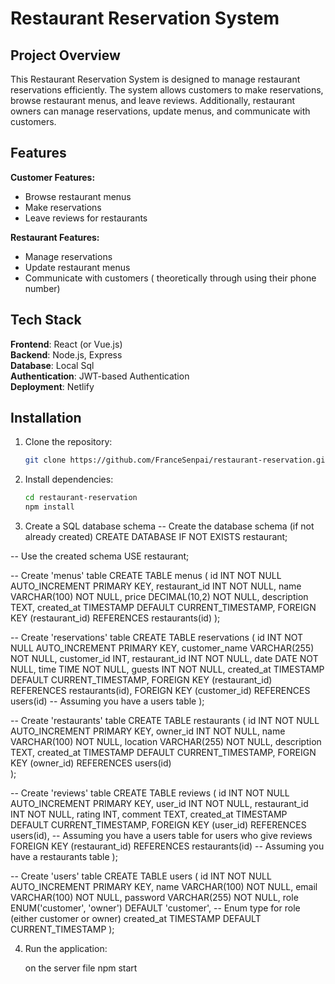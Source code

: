 # Restaurant Reservation System

## Project Overview
This Restaurant Reservation System is designed to manage restaurant reservations efficiently. The system allows customers to make reservations, browse restaurant menus, and leave reviews. Additionally, restaurant owners can manage reservations, update menus, and communicate with customers.

## Features

**Customer Features:**
- Browse restaurant menus
- Make reservations
- Leave reviews for restaurants

**Restaurant Features:**
- Manage reservations
- Update restaurant menus
- Communicate with customers ( theoretically through using their phone number)

## Tech Stack

**Frontend**: React (or Vue.js)  
**Backend**: Node.js, Express  
**Database**: Local Sql  
**Authentication**: JWT-based Authentication  
**Deployment**: Netlify

## Installation

1. Clone the repository:
    ```bash
    git clone https://github.com/FranceSenpai/restaurant-reservation.git
    ```

2. Install dependencies:
    ```bash
    cd restaurant-reservation
    npm install
    ```

3. Create a SQL database schema
    -- Create the database schema (if not already created)
CREATE DATABASE IF NOT EXISTS restaurant;

-- Use the created schema
USE restaurant;

-- Create 'menus' table
CREATE TABLE menus (
    id INT NOT NULL AUTO_INCREMENT PRIMARY KEY,
    restaurant_id INT NOT NULL,
    name VARCHAR(100) NOT NULL,
    price DECIMAL(10,2) NOT NULL,
    description TEXT,
    created_at TIMESTAMP DEFAULT CURRENT_TIMESTAMP,
    FOREIGN KEY (restaurant_id) REFERENCES restaurants(id)
);


-- Create 'reservations' table
CREATE TABLE reservations (
    id INT NOT NULL AUTO_INCREMENT PRIMARY KEY,
    customer_name VARCHAR(255) NOT NULL,
    customer_id INT,
    restaurant_id INT NOT NULL,
    date DATE NOT NULL,
    time TIME NOT NULL,
    guests INT NOT NULL,
    created_at TIMESTAMP DEFAULT CURRENT_TIMESTAMP,
    FOREIGN KEY (restaurant_id) REFERENCES restaurants(id),
    FOREIGN KEY (customer_id) REFERENCES users(id)  -- Assuming you have a users table
);



-- Create 'restaurants' table
CREATE TABLE restaurants (
    id INT NOT NULL AUTO_INCREMENT PRIMARY KEY,
    owner_id INT NOT NULL,
    name VARCHAR(100) NOT NULL,
    location VARCHAR(255) NOT NULL,
    description TEXT,
    created_at TIMESTAMP DEFAULT CURRENT_TIMESTAMP,
    FOREIGN KEY (owner_id) REFERENCES users(id)  
);


-- Create 'reviews' table
CREATE TABLE reviews (
    id INT NOT NULL AUTO_INCREMENT PRIMARY KEY,
    user_id INT NOT NULL,
    restaurant_id INT NOT NULL,
    rating INT,
    comment TEXT,
    created_at TIMESTAMP DEFAULT CURRENT_TIMESTAMP,
    FOREIGN KEY (user_id) REFERENCES users(id),  -- Assuming you have a users table for users who give reviews
    FOREIGN KEY (restaurant_id) REFERENCES restaurants(id)  -- Assuming you have a restaurants table
);


-- Create 'users' table
CREATE TABLE users (
    id INT NOT NULL AUTO_INCREMENT PRIMARY KEY,
    name VARCHAR(100) NOT NULL,
    email VARCHAR(100) NOT NULL,
    password VARCHAR(255) NOT NULL,
    role ENUM('customer', 'owner') DEFAULT 'customer',  -- Enum type for role (either customer or owner)
    created_at TIMESTAMP DEFAULT CURRENT_TIMESTAMP
);



4. Run the application:
   
   on the server file npm start 
    


